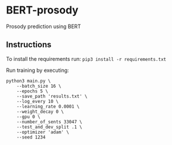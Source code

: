 # BERT-prosody
Prosody prediction using BERT

## Instructions

To install the requirements run:
```pip3 install -r requirements.txt```

Run training by executing:
```
python3 main.py \
    --batch_size 16 \
    --epochs 5 \
    --save_path 'results.txt' \
    --log_every 10 \
    --learning_rate 0.0001 \
    --weight_decay 0 \
    --gpu 0 \
    --number_of_sents 33047 \
    --test_and_dev_split .1 \
    --optimizer 'adam' \
    --seed 1234
```
